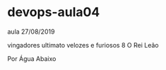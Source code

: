 # devops-aula04
aula 27/08/2019

vingadores ultimato
velozes e furiosos 8
O Rei Leão

Por Água Abaixo
